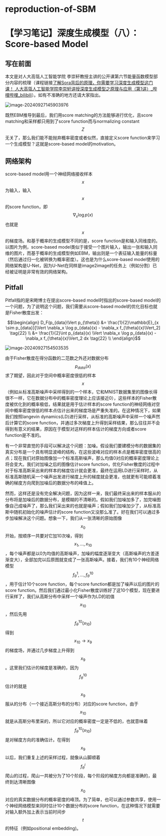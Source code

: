 # reproduction-of-SBM
# 【学习笔记】深度生成模型（八）：Score-based Model

## 写在前面

本文是对人大高瓴人工智能学院 李崇轩教授主讲的公开课第六节能量函数模型部分内容的梳理（课程链接[了解Sora背后的原理，你需要学习深度生成模型这门课！ 人大高瓴人工智能学院李崇轩讲授深度生成模型之原理与应用（第1讲）_哔哩哔哩_bilibili](https://link.zhihu.com/?target=https%3A//www.bilibili.com/video/BV1yq421A7ig/%3Fspm_id_from%3D333.337.search-card.all.click%26vd_source%3D196c5d43f645df8f93e712dc5e152b18)）。如有不准确的地方还请大家指出。

![image-20240927145903976](C:\Users\l00850616\AppData\Roaming\Typora\typora-user-images\image-20240927145903976.png)

既然EBM推导到最后，我们用score matching的方法能够进行优化，且score matching和采样都只用到了score function而与normalizing constant $$Z$$无关了，那么我们能不能抛弃概率密度或者似然，直接定义score function来学习一个生成模型？这就是score-based model的motivation。

## 网络架构

score-based model用一个神经网络接收样本$$x$$为输入，输入$$x$$的score function，即$$\nabla_x \log p(x)$$也就是$$x$$的梯度场。和基于概率的生成模型不同的是，score function是和输入同维度的。以图片为例，score-based model类似于接受一个图片输入，输出一张和输入同维的图片，而基于概率的生成模型例如EBM，输出则是一个表征输入能量的标量（然后通过归一化被转换为概率密度）。这也是为什么score-based model使用的网络架构是U-Net，因为U-Net在同样是image2image的任务上（例如分割）已经被证明是非常有效的网络架构。

## Pitfall

Pitfall指的是宋飏博士在提出score-based model时指出的score-based model的一个问题，为了说明这个问题，我们需要从score-based model的优化目标也就是Fisher散度出发：

$$\begin{align}
D_F(p_{data}\Vert p_{\theta}) &= \frac{1}{2}\mathbb{E}_{x \sim p_{data}}[\Vert \nabla_x \log p_{data}(x) - \nabla_x f_{\theta}(x)\Vert_2] \tag{22} \\
&=  \frac{1}{2}\int p_{data}(x) \Vert \nabla_x \log p_{data}(x) - \nabla_x f_{\theta}(x)\Vert_2 dx \tag{22} \\
\end{align}$$

![image-20240927154503535](C:\Users\l00850616\AppData\Roaming\Typora\typora-user-images\image-20240927154503535.png)

由于Fisher散度在得分函数的二范数之外还对数据分布$$p_{data}(x)$$求了期望，因此对于空间中概率密度很低的样本$$x$$（例如从标准高斯噪声中采样得到的一个样本，它和MNIST数据集里的图像长得很不一样，它在数据分布中的概率密度理论上应该接近0），这些样本的Fisher散度被优化到的概率极低，结果就是用于估计样本的score function的神经网络对空间中概率密度很低的样本点估计出来的梯度场是严重失准的。在这种情况下，如果我们按照langevin dynamics(LD)进行采样，从标准的高斯噪声中采样一个噪声然后计算它的score function，并通过多次梯度上升得到采样结果，那么往往并不会得到有意义的结果，原因在于模型对这样的样本估计的梯度方向或者score function是不准的。

有一个非常直觉的手段可以解决这个问题：加噪。假设我们要建模分布的数据集的真实分布是一个具有明显波峰的结构，在这些波峰对应的样本点是概率密度很高的点；现在我们对原始图像加一个标准高斯噪声，那么均值0对应的概率密度理论上将会变大。我们对加噪之后的图像估计score function，优化Fisher散度的过程中对于标准高斯采出来的样本的梯度估计就会更准，最终在运用LD进行采样时，从标准高斯随机采一个噪声出发进行梯度上升的梯度就会更准，也就更有可能顺着准确的梯度方向爬到加噪后的数据分布的峰值上。

然而，这样还是没有完全解决问题，因为这样一来，我们最终采出来的样本服从的分布将是加噪后的数据分布，是模糊的不清晰的。假如我们加噪加多了，加完噪图像自己成噪声了，那么我们采出来的也就是噪声；假如我们加噪加少了，从标准高斯中随机初始化的噪声估计的score function又没那么准了。好在我们可以通过多步加噪解决这个问题。想象一下，我们从一张清晰的原始图像$$x_0$$开始，按顺序一共要对它加10次噪，得到$${x_1,...,x_{10}}$$，每个噪声都是以0为均值的高斯噪声，加噪的幅度逐渐变大（高斯噪声的方差逐渐变大），全部加完以后原图就变成了一张高斯噪声。接着，我们有10个神经网络模型$$f_{\theta}^1,...,f_{\theta}^{10}$$，用于估计10个score function，每个score function都是加了噪声以后的图片的score function。然后我们通过最小化Fisher散度训练好了这10个模型，现在要进行采样了，我们从高斯分布中采样一个噪声作为LD的初值$$x_{10}$$，然后先用$$f_{\theta}^{10}(x_{10})$$得到$$x_{10} \to x_{9}$$的梯度场，并通过几步梯度上升得到$$x_9$$。这里我们估计的梯度是准确的，因为$$f_{\theta}^{10}$$估计的就是$$x_9$$服从的分布（一个接近高斯分布的分布）对应的score function，由于$$x_{10}$$就是从高斯分布里采的，所以它对应的概率密度一定是不低的，也就意味着$$f_{\theta}^{10}(x_{10})$$是对梯度方向的准确估计。在得到$$x_9$$以后，我们重复上述的采样过程，就像从山脚顺着$$f_{\theta}^i$$爬山的过程，爬山一共被分为了10个阶段，每个阶段的梯度方向都是准确的，最终到达清晰图像$$x_0$$对应的真实数据分布的概率密度的峰顶。为了简单，也可以通过参数共享，使用一个神经网络模型来同时估计10个数据分布的score function，在这种情况下就需要对输入额外加上表示当前时间步$$t$$的特征（例如positional embedding)。
